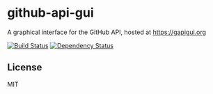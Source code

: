 # github-api-gui

A graphical interface for the GitHub API, hosted at https://gapigui.org

[![Build Status](https://img.shields.io/travis/scriptit/github-api-gui/master.svg)](https://travis-ci.org/scriptit/github-api-gui)
[![Dependency Status](https://img.shields.io/david/scriptit/github-api-gui.svg)](https://david-dm.org/scriptit/github-api-gui)

## License

  MIT
